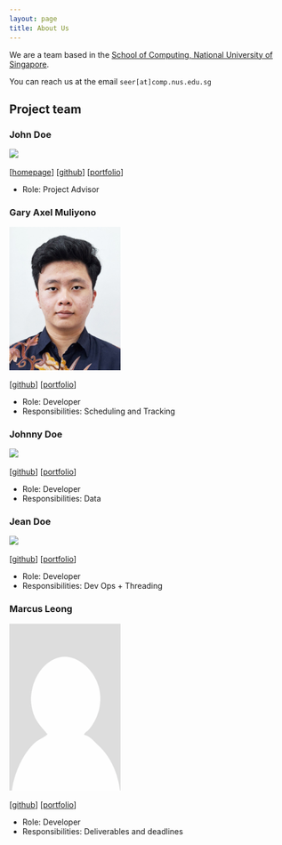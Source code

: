 ```yaml
---
layout: page
title: About Us
---
```


We are a team based in the [School of Computing, National University of Singapore](https://www.comp.nus.edu.sg).

You can reach us at the email `seer[at]comp.nus.edu.sg`

## Project team

### John Doe

<img src="images/johndoe.png" width="200px">

[[homepage](http://www.comp.nus.edu.sg/~damithch)]
[[github](https://github.com/johndoe)]
[[portfolio](team/johndoe.md)]

* Role: Project Advisor

### Gary Axel Muliyono

<img src="images/salmonkarp.png" width="200px">

[[github](http://github.com/salmonkarp)]
[[portfolio](team/salmonkarp.md)]

* Role: Developer
* Responsibilities: Scheduling and Tracking

### Johnny Doe

<img src="images/johndoe.png" width="200px">

[[github](http://github.com/johndoe)] [[portfolio](team/johndoe.md)]

* Role: Developer
* Responsibilities: Data

### Jean Doe

<img src="images/johndoe.png" width="200px">

[[github](http://github.com/johndoe)]
[[portfolio](team/johndoe.md)]

* Role: Developer
* Responsibilities: Dev Ops + Threading

### Marcus Leong

<img src="images/marcusleonghk.png" width="200px">

[[github](http://github.com/marcusleonghk)]
[[portfolio](team/johndoe.md)]

* Role: Developer
* Responsibilities: Deliverables and deadlines
